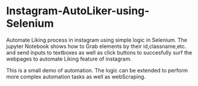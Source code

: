 # Instagram-AutoLiker-using-Selenium

Automate Liking process in instagram using simple logic in Selenium. The jupyter Notebook shows how to Grab elements by their id,classname,etc. and send inputs to textboxes as well as click buttons to succesfully surf the webpages to automate Liking feature of instagram. 

This is a small demo of automation. The logic can be extended to perform more complex automation tasks as well as webScraping.
